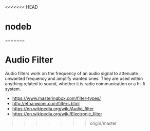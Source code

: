 <<<<<<< HEAD
# nodeb
=======
# Audio Filter

Audio filters work on the frequency of an audio signal to attenuate unwanted frequency and amplify wanted ones.
They are used within anything related to sound, whether it is radio communication or a hi-fi system.

* <https://www.masteringbox.com/filter-types/>
* <http://ethanwiner.com/filters.html>
* <https://en.wikipedia.org/wiki/Audio_filter>
* <https://en.wikipedia.org/wiki/Electronic_filter>
>>>>>>> origin/master
